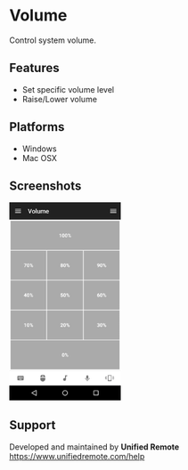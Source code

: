 # Volume
Control system volume.

## Features
*  Set specific volume level
*  Raise/Lower volume

## Platforms
* Windows
* Mac OSX

## Screenshots
<img src="ignore/screen.png" width="200" />

## Support
Developed and maintained by **Unified Remote**  
https://www.unifiedremote.com/help